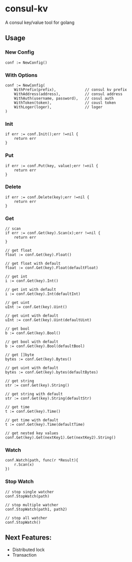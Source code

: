 # consul-kv
A consul key/value tool for golang

## Usage

### New Config
```golang
conf := NewConfig()
```

### With Options
```golang
conf := NewConfig(
    WithPrefix(prefix),             // consul kv prefix
    WithAddress(address),           // consul address
    WithAuth(username, password),   // cosul auth
    WithToken(token),               // cousl token
    WithLoger(loger),               // loger
)

```

### Init
```golang
if err := conf.Init();err !=nil {
    return err
}
```

### Put
```golang
if err := conf.Put(key, value);err !=nil {
    return err
}
```

### Delete
```golang
if err := conf.Delete(key);err !=nil {
    return err
}
```

### Get
```golang
// scan
if err := conf.Get(key).Scan(x);err !=nil {
    return err
}

// get float
float := conf.Get(key).Float()

// get float with default
float := conf.Get(key).Float(defaultFloat)

// get int
i := conf.Get(key).Int()

// get int with default
i := conf.Get(key).Int(defaultInt)

// get uint
uInt := conf.Get(key).Uint()

// get uint with default
uInt := conf.Get(key).Uint(defaultUint)

// get bool
b := conf.Get(key).Bool()

// get bool with default
b := conf.Get(key).Bool(defaultBool)

// get []byte
bytes := conf.Get(key).Bytes()

// get uint with default
bytes := conf.Get(key).bytes(defaultBytes)

// get string
str := conf.Get(key).String()

// get string with default
str := conf.Get(key).String(defaultStr)

// get time
t := conf.Get(key).Time()

// get time with default
t := conf.Get(key).Time(defaultTime)

// get nested key values
conf.Get(key).Get(nextKey1).Get(nextKey2).String()
```

### Watch
```golang
conf.Watch(path, func(r *Result){
    r.Scan(x)
})

```

### Stop Watch
```golang
// stop single watcher
conf.StopWatch(path)

// stop multiple watcher
conf.StopWatch(path1, path2)

// stop all watcher
conf.StopWatch()
```

## Next Features:
- Distributed lock
- Transaction
